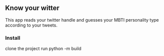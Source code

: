 ## Know  your witter
This app reads your twitter handle and guesses your MBTI personality type according to your tweets.
### Install
clone the project
run python -m build
